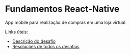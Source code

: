 # Fundamentos React-Native

App mobile para realização de compras em uma loja virtual.

Links úteis:

* [Descrição do desafio](https://github.com/Rocketseat/bootcamp-gostack-desafios/tree/master/desafio-fundamentos-react-native)
* [Resoluções de todos os desafios](https://github.com/natanaelsirqueira/bootcamp-gostack/tree/master/desafios)
